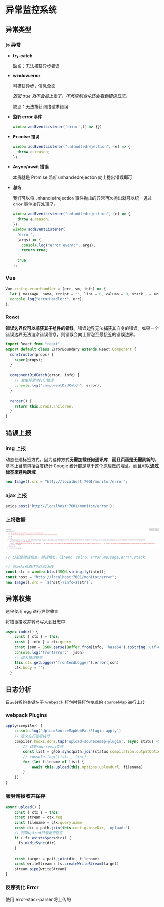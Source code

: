 # 异常监控系统

## 异常类型

### js 异常

- **try-catch**

  缺点：无法捕获异步错误

- **window.error**

  可捕获异步，信息全面

  _返回 true 就不会被上抛了。不然控制台中还会看到错误日志。_

  缺点：无法捕获网络请求错误

- **监听 error 事件**

  ```js
  window.addEventListener('error',() => {}）
  ```

- **Promise 错误**

  ```js
  window.addEventListener("unhandledrejection", (e) => {
    throw e.reason;
  });
  ```

- **Async/await 错误**

  本质就是 Promise 监听 unhandledrejection 向上抛出错误即可

- **总结**

  我们可以将 unhandledrejection 事件抛出的异常再次抛出就可以统一通过 error 事件进行处理了。

  ```js
  window.addEventListener("unhandledrejection", (e) => {
    throw e.reason;
  });
  window.addEventListener(
    "error",
    (args) => {
      console.log("error event:", args);
      return true;
    },
    true
  );
  ```

### Vue

```js
Vue.config.errorHandler = (err, vm, info) => {
  let { message, name, script = "", line = 0, column = 0, stack } = err;
  console.log("errorHandler:", err);
};
```

### React

**错误边界仅可以捕获其子组件的错误**。错误边界无法捕获其自身的错误。如果一个错误边界无法渲染错误信息，则错误会向上冒泡至最接近的错误边界。

```js
import React from "react";
export default class ErrorBoundary extends React.Component {
  constructor(props) {
    super(props);
  }

  componentDidCatch(error, info) {
    // 发生异常时打印错误
    console.log("componentDidCatch", error);
  }

  render() {
    return this.props.children;
  }
}
```

## 错误上报

### img 上报

动态创建标签方式。因为这种方式**无需加载任何通讯库，而且页面是无需刷新的**。基本上目前包括百度统计 Google 统计都是基于这个原理做的埋点。而且可以**通过标签来避免跨域**

```js
new Image().src = "http://localhost:7001/monitor/error";
```

### ajax 上报

```js
axios.post("http://localhost:7001/monitor/error");
```

### 上报数据

![image-20201119171440046](./images/image-20201119171440046.png)

```js
// 分别是错误信息，错误地址，lineno，colno，error.message,error.stack
```

```js
// 将info信息序列化后上传
const str = window.btoa(JSON.stringify(info));
const host = "http://localhost:7001/monitor/error";
new Image().src = `${host}?info=${str}`;
```

## 异常收集

这里使用 egg 进行异常收集

将错误接收并转码写入到日志中

```js
async index() {
    const { ctx } = this;
    const { info } = ctx.query
    const json = JSON.parse(Buffer.from(info, 'base64').toString('utf-8'))
    console.log('fronterror:', json)
    // 记入错误日志
    this.ctx.getLogger('frontendLogger').error(json)
    ctx.body = '';
  }
```

## 日志分析

日志分析的关键在于 webpack 打包时将打包完成的 sourceMap 进行上传

### webpack Plugins

```js
apply(compiler) {
    console.log('UploadSourceMapWebPackPlugin apply')
    // 定义在打包后执行
    compiler.hooks.done.tap('upload-sourecemap-plugin', async status => {
        // 读取sourcemap文件
        const list = glob.sync(path.join(status.compilation.outputOptions.path, `./**/*.{js.map,}`))
        // console.log('list:', list)
        for (let filename of list) {
            await this.upload(this.options.uploadUrl, filename)
        }
    })
}
```

### 服务端接收并保存

```js
async upload() {
    const { ctx } = this
    const stream = ctx.req
    const filename = ctx.query.name
    const dir = path.join(this.config.baseDir, 'uploads')
    // 判断upload目录是否存在
    if (!fs.existsSync(dir)) {
      fs.mkdirSync(dir)
    }

    const target = path.join(dir, filename)
    const writeStream = fs.createWriteStream(target)
    stream.pipe(writeStream)
}
```

### 反序列化 Error

使用 error-stack-parser 将上传的
